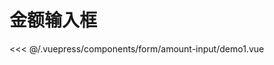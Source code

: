 # 金额输入框

<common-democode title="基础用法">
  <form-amount-input-demo1></form-amount-input-demo1>
  <highlight-code slot="codeText" lang="vue">
<<< @/.vuepress/components/form/amount-input/demo1.vue
  </highlight-code>
</common-democode>

<form-amount-input-attr-desc></form-amount-input-attr-desc>